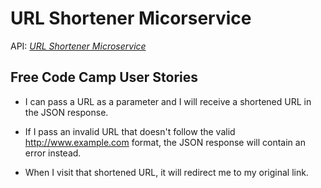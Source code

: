 # URL Shortener Micorservice

API: *[URL Shortener Microservice](https://url-shortener-microservice-ag.glitch.me/)*

## Free Code Camp User Stories
+ I can pass a URL as a parameter and I will receive a shortened URL in the JSON response.

+ If I pass an invalid URL that doesn't follow the valid http://www.example.com format, the JSON response will contain an error instead.

+ When I visit that shortened URL, it will redirect me to my original link.

